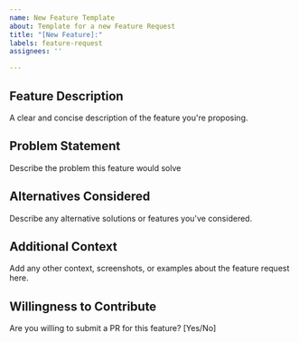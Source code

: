 ```yaml
---
name: New Feature Template
about: Template for a new Feature Request
title: "[New Feature]:"
labels: feature-request
assignees: ''

---
```


## Feature Description
A clear and concise description of the feature you're proposing.

## Problem Statement
Describe the problem this feature would solve

## Alternatives Considered
Describe any alternative solutions or features you've considered.

## Additional Context
Add any other context, screenshots, or examples about the feature request here.

## Willingness to Contribute
Are you willing to submit a PR for this feature? [Yes/No]

